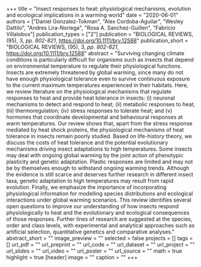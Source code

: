 +++
title = "Insect responses to heat: physiological mechanisms, evolution and ecological implications in a warming world"
date = "2020-06-01"
authors = ["Daniel Gonzalez-Tokman", "Alex Cordoba-Aguilar", "Wesley Dattilo", "Andres Lira-Noriega", "Rosa A. Sanchez-Guillen", "Fabricio Villalobos"]
publication_types = ["2"]
publication = "BIOLOGICAL REVIEWS, (95), 3, _pp. 802-821_, https://doi.org/10.1111/brv.12588"
publication_short = "BIOLOGICAL REVIEWS, (95), 3, _pp. 802-821_, https://doi.org/10.1111/brv.12588"
abstract = "Surviving changing climate conditions is particularly difficult for organisms such as insects that depend on environmental temperature to regulate their physiological functions. Insects are extremely threatened by global warming, since many do not have enough physiological tolerance even to survive continuous exposure to the current maximum temperatures experienced in their habitats. Here, we review literature on the physiological mechanisms that regulate responses to heat and provide heat tolerance in insects: (i) neuronal mechanisms to detect and respond to heat; (ii) metabolic responses to heat; (iii) thermoregulation; (iv) stress responses to tolerate heat; and (v) hormones that coordinate developmental and behavioural responses at warm temperatures. Our review shows that, apart from the stress response mediated by heat shock proteins, the physiological mechanisms of heat tolerance in insects remain poorly studied. Based on life-history theory, we discuss the costs of heat tolerance and the potential evolutionary mechanisms driving insect adaptations to high temperatures. Some insects may deal with ongoing global warming by the joint action of phenotypic plasticity and genetic adaptation. Plastic responses are limited and may not be by themselves enough to withstand ongoing warming trends. Although the evidence is still scarce and deserves further research in different insect taxa, genetic adaptation to high temperatures may result from rapid evolution. Finally, we emphasize the importance of incorporating physiological information for modelling species distributions and ecological interactions under global warming scenarios. This review identifies several open questions to improve our understanding of how insects respond physiologically to heat and the evolutionary and ecological consequences of those responses. Further lines of research are suggested at the species, order and class levels, with experimental and analytical approaches such as artificial selection, quantitative genetics and comparative analyses."
abstract_short = ""
image_preview = ""
selected = false
projects = []
tags = []
url_pdf = ""
url_preprint = ""
url_code = ""
url_dataset = ""
url_project = ""
url_slides = ""
url_video = ""
url_poster = ""
url_source = ""
math = true
highlight = true
[header]
image = ""
caption = ""
+++

